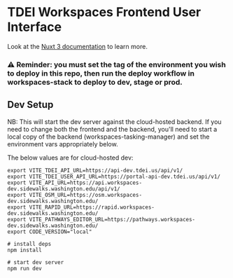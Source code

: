 # TDEI Workspaces Frontend User Interface

Look at the [Nuxt 3 documentation](https://nuxt.com/docs/getting-started/introduction) to learn more.

### ⚠️ Reminder: you must set the tag of the environment you wish to deploy in this repo, then run the deploy workflow in workspaces-stack to deploy to dev, stage or prod. 

## Dev Setup

NB: This will start the dev server against the cloud-hosted backend. If you need to change both the frontend and the backend, you'll
need to start a local copy of the backend (workspaces-tasking-manager) and set the environment vars appropriately below. 

The below values are for cloud-hosted dev:

```
export VITE_TDEI_API_URL=https://api-dev.tdei.us/api/v1/
export VITE_TDEI_USER_API_URL=https://portal-api-dev.tdei.us/api/v1/
export VITE_API_URL=https://api.workspaces-dev.sidewalks.washington.edu/api/v1/
export VITE_OSM_URL=https://osm.workspaces-dev.sidewalks.washington.edu/
export VITE_RAPID_URL=https://rapid.workspaces-dev.sidewalks.washington.edu/
export VITE_PATHWAYS_EDITOR_URL=https://pathways.workspaces-dev.sidewalks.washington.edu/
export CODE_VERSION="local"

# install deps
npm install

# start dev server
npm run dev
```
